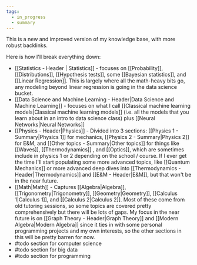 ```yaml
---
tags:
  - in_progress
  - summary
---
```


This is a new and improved version of my knowledge base, with more robust backlinks.

Here is how I'll break everything down:

- [[Statistics - Header | Statistics]] - focuses on [[Probability]], [[Distributions]], [[Hypothesis tests]], some [[Bayesian statistics]], and [[Linear Regression]]. This is largely where all the math-heavy bits go, any modeling beyond linear regression is going in the data science bucket.
- [[Data Science and Machine Learning - Header|Data Science and Machine Learning]] - focuses on what I call [[Classical machine learning models|Classical machine learning models]] (i.e. all the models that you learn about in an intro to data science class) plus [[Neural Networks|Neural Networks]]
- [[Physics - Header|Physics]] - Divided into 3 sections: [[Physics 1 - Summary|Physics 1]] for mechanics, [[Physics 2 - Summary|Physics 2]] for E&M, and [[Other topics - Summary|Other topics]] for things like [[Waves]], [[Thermodynamics]] , and [[Optics]], which are sometimes include in physics 1 or 2 depending on the school / course. If I ever get the time I'll start populating some more advanced topics, like [[Quantum Mechanics]] or more advanced deep dives into [[Thermodynamics - Header|Thermodynamics]] and [[E&M - Header|E&M]], but that won't be in the near future. 
- [[Math|Math]] - Captures [[Algebra|Algebra]], [[Trigonometry|Trigonometry]], [[Geometry|Geometry]], [[Calculus 1|Calculus 1]], and [[Calculus 2|Calculus 2]]. Most of these come from old tutoring sessions, so some topics are covered pretty comprehensively but there will be lots of gaps. My focus in the near future is on [[Graph Theory - Header|Graph Theory]] and [[Modern Algebra|Modern Algebra]] since it ties in with some personal programming projects and my own interests, so the other sections in this will be pretty barren for now.
- #todo section for computer science
- #todo section for big data
- #todo section for programming